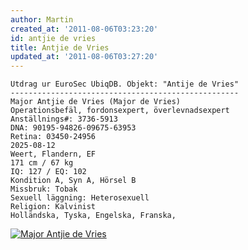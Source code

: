 ```yaml
---
author: Martin
created_at: '2011-08-06T03:23:20'
id: antjie de vries
title: Antjie de Vries
updated_at: '2011-08-06T03:27:20'
---
```

    Utdrag ur EuroSec UbiqDB. Objekt: "Antije de Vries"
    ---------------------------------------------------
    Major Antjie de Vries (Major de Vries)
    Operationsbefäl, fordonsexpert, överlevnadsexpert
    Anställnings#: 3736-5913
    DNA: 90195-94826-09675-63953
    Retina: 03450-24956
    2025-08-12
    Weert, Flandern, EF
    171 cm / 67 kg
    IQ: 127 / EQ: 102
    Kondition A, Syn A, Hörsel B
    Missbruk: Tobak
    Sexuell läggning: Heterosexuell
    Religion: Kalvinist
    Holländska, Tyska, Engelska, Franska,

[<img src="http://kampanj.ripperdoc.net/wp-content/uploads/Major-Antjie-de-Vries-221x300.jpg" title="Major Antjie de Vries" class="size-medium wp-image-693 aligncenter" />]

  [<img src="http://kampanj.ripperdoc.net/wp-content/uploads/Major-Antjie-de-Vries-221x300.jpg" title="Major Antjie de Vries" class="size-medium wp-image-693 aligncenter" />]: http://kampanj.ripperdoc.net/wp-content/uploads/Major-Antjie-de-Vries.jpg